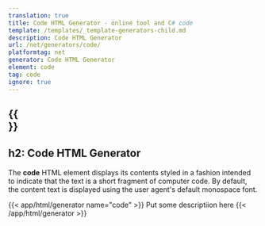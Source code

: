 ```yaml
---
translation: true
title: Code HTML Generator - online tool and C# code
template: /templates/_template-generators-child.md
description: Code HTML Generator
url: /net/generators/code/
platformtag: net
generator: Code HTML Generator
element: code
tag: code
ignore: true
---
```


{{<section overview>}}
---
h2: Code HTML Generator
---

The **code** HTML element displays its contents styled in a fashion intended to indicate that the text is a short fragment of computer code. By default, the content text is displayed using the user agent's default monospace font.

{{< app/html/generator name="code" >}}
Put some descriptiion here
{{< /app/html/generator >}}